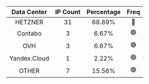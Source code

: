 | Data Center | IP Count | Percentage | Freq |
|:------------:|:--------:|:-----------:|:-----:|
| HETZNER | 31 | 68.89% | 🔴 |
| Contabo | 3 | 6.67% | 🟢 |
| OVH | 3 | 6.67% | 🟢 |
| Yandex.Cloud | 1 | 2.22% | 🟢 |
| OTHER | 7 | 15.56% | 🟢 |